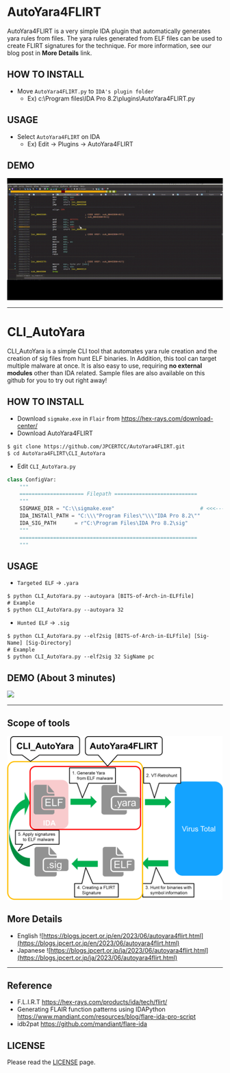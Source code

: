 # AutoYara4FLIRT
AutoYara4FLIRT is a very simple IDA plugin that automatically generates yara rules from files.
The yara rules generated from ELF files can be used to create FLIRT signatures for the technique. For more information, see our blog post in **More Details** link.

## HOW TO INSTALL
- Move `AutoYara4FLIRT.py` to `IDA's plugin folder`
  - Ex) c:\Program files\IDA Pro 8.2\plugins\AutoYara4FLIRT.py

## USAGE
- Select `AutoYara4FLIRT` on IDA
  - Ex) Edit -> Plugins -> AutoYara4FLIRT

## DEMO
![](https://github.com/JPCERTCC/AutoYara4FLIRT/blob/main/image/demo.gif)

--- 

# CLI_AutoYara
CLI_AutoYara is a simple CLI tool that automates yara rule creation and the creation of sig files from hunt ELF binaries. In Addition, this tool can target multiple malware at once. It is also easy to use, requiring **no external modules** other than IDA related. Sample files are also available on this github for you to try out right away!

## HOW TO INSTALL
- Download `sigmake.exe` in `Flair` from https://hex-rays.com/download-center/
- Download AutoYara4FLIRT
```
$ git clone https://github.com/JPCERTCC/AutoYara4FLIRT.git
$ cd AutoYara4FLIRT\CLI_AutoYara
```
- Edit `CLI_AutoYara.py`
```py
class ConfigVar:
    """
    ===================== Filepath ===========================
    """
    SIGMAKE_DIR = "C:\\sigmake.exe"                            # <<<--- the path of `sigmake.exe` !!!
    IDA_INSTAll_PATH = "C:\\\"Program Files\"\\\"IDA Pro 8.2\""
    IDA_SIG_PATH      = r"C:\Program Files\IDA Pro 8.2\sig"
    """
    ==========================================================
    """
```

## USAGE
- `Targeted ELF` -> `.yara`
```
$ python CLI_AutoYara.py --autoyara [BITS-of-Arch-in-ELFfile]
# Example
$ python CLI_AutoYara.py --autoyara 32
```

- `Hunted ELF` -> `.sig`
```
$ python CLI_AutoYara.py --elf2sig [BITS-of-Arch-in-ELFfile] [Sig-Name] [Sig-Directory]
# Example
$ python CLI_AutoYara.py --elf2sig 32 SigName pc
```

## DEMO (About 3 minutes)
![](https://github.com/JPCERTCC/AutoYara4FLIRT/blob/main/image/demo_cli.gif)

--------

## Scope of tools

![](https://github.com/JPCERTCC/AutoYara4FLIRT/blob/main/image/image.png)

## More Details

- English ![https://blogs.jpcert.or.jp/en/2023/06/autoyara4flirt.html](https://blogs.jpcert.or.jp/en/2023/06/autoyara4flirt.html)
- Japanese ![https://blogs.jpcert.or.jp/ja/2023/06/autoyara4flirt.html](https://blogs.jpcert.or.jp/ja/2023/06/autoyara4flirt.html)

--------

## Reference
- F.L.I.R.T https://hex-rays.com/products/ida/tech/flirt/
- Generating FLAIR function patterns using IDAPython https://www.mandiant.com/resources/blog/flare-ida-pro-script
- idb2pat https://github.com/mandiant/flare-ida

## LICENSE
Please read the [LICENSE](https://github.com/JPCERTCC/AutoYara4FLIRT/blob/master/LICENSE.txt) page.

